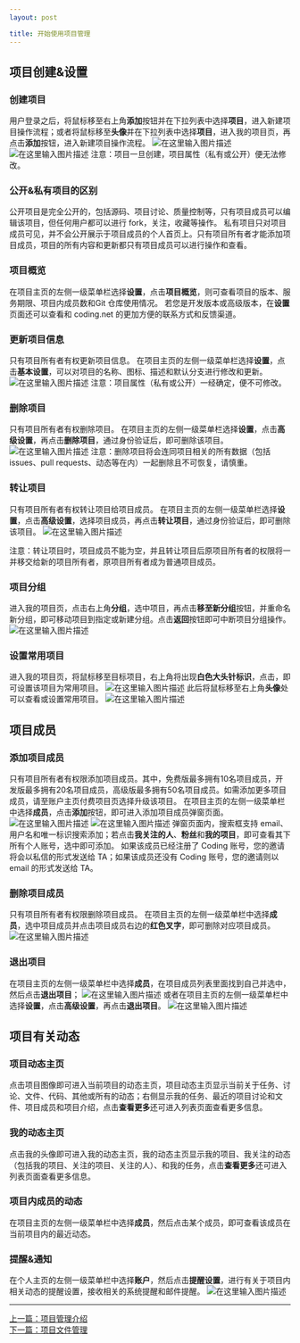 ```yaml
---
layout: post

title: 开始使用项目管理
---
```


## 项目创建&设置

### 创建项目 

用户登录之后，将鼠标移至右上角**添加**按钮并在下拉列表中选择**项目**，进入新建项目操作流程；或者将鼠标移至**头像**并在下拉列表中选择**项目**，进入我的项目页，再点击**添加**按钮，进入新建项目操作流程。
![在这里输入图片描述][1]
![在这里输入图片描述][2]
注意：项目一旦创建，项目属性（私有或公开）便无法修改。

### 公开&私有项目的区别 

公开项目是完全公开的，包括源码、项目讨论、质量控制等，只有项目成员可以编辑该项目，但任何用户都可以进行 fork，关注，收藏等操作。
私有项目只对项目成员可见，并不会公开展示于项目成员的个人首页上。只有项目所有者才能添加项目成员，项目的所有内容和更新都只有项目成员可以进行操作和查看。

### 项目概览

在项目主页的左侧一级菜单栏选择**设置**，点击**项目概览**，则可查看项目的版本、服务期限、项目内成员数和Git 仓库使用情况。
若您是开发版本或高级版本，在**设置**页面还可以查看和 coding.net 的更加方便的联系方式和反馈渠道。

### 更新项目信息 

只有项目所有者有权更新项目信息。
在项目主页的左侧一级菜单栏选择**设置**，点击**基本设置**，可以对项目的名称、图标、描述和默认分支进行修改和更新。
![在这里输入图片描述][3]
注意：项目属性（私有或公开）一经确定，便不可修改。

### 删除项目 

只有项目所有者有权删除项目。
在项目主页的左侧一级菜单栏选择**设置**，点击**高级设置**，再点击**删除项目**，通过身份验证后，即可删除该项目。
![在这里输入图片描述][4]
注意：删除项目将会连同项目相关的所有数据（包括 issues、pull requests、动态等在内）一起删除且不可恢复，请慎重。

### 转让项目 

只有项目所有者有权转让项目给项目成员。
在项目主页的左侧一级菜单栏选择**设置**，点击**高级设置**，选择项目成员，再点击**转让项目**，通过身份验证后，即可删除该项目。
![在这里输入图片描述][5]

注意：转让项目时，项目成员不能为空，并且转让项目后原项目所有者的权限将一并移交给新的项目所有者，原项目所有者成为普通项目成员。

### 项目分组

进入我的项目页，点击右上角**分组**，选中项目，再点击**移至新分组**按钮，并重命名新分组，即可移动项目到指定或新建分组。点击**返回**按钮即可中断项目分组操作。
![在这里输入图片描述][6]

### 设置常用项目

进入我的项目页，将鼠标移至目标项目，右上角将出现**白色大头针标识**，点击，即可设置该项目为常用项目。
![在这里输入图片描述][7]
此后将鼠标移至右上角**头像**处可以查看或设置常用项目。
![在这里输入图片描述][8]

## 项目成员

### 添加项目成员

只有项目所有者有权限添加项目成员。其中，免费版最多拥有10名项目成员，开发版最多拥有20名项目成员，高级版最多拥有50名项目成员。如需添加更多项目成员，请至账户主页付费项目页选择升级该项目。
在项目主页的左侧一级菜单栏中选择**成员**，点击**添加**按钮，即可进入添加项目成员弹窗页面。
![在这里输入图片描述][9]
![在这里输入图片描述][10]
弹窗页面内，搜索框支持 email、用户名和唯一标识搜索添加；若点击**我关注的人**、**粉丝**和**我的项目**，即可查看其下所有个人账号，选中即可添加。
如果该成员已经注册了 Coding 账号，您的邀请将会以私信的形式发送给 TA；如果该成员还没有 Coding 账号，您的邀请则以 email 的形式发送给 TA。

### 删除项目成员

只有项目所有者有权限删除项目成员。
在项目主页的左侧一级菜单栏中选择**成员**，选中项目成员并点击项目成员右边的**红色叉字**，即可删除对应项目成员。
![在这里输入图片描述][11]

### 退出项目

在项目主页的左侧一级菜单栏中选择**成员**，在项目成员列表里面找到自己并选中，然后点击**退出项目**；
![在这里输入图片描述][12]
或者在项目主页的左侧一级菜单栏中选择**设置**，点击**高级设置**，再点击**退出项目**。
![在这里输入图片描述][13]

## 项目有关动态

### 项目动态主页

点击项目图像即可进入当前项目的动态主页，项目动态主页显示当前关于任务、讨论、文件、代码、其他或所有的动态；右侧显示我的任务、最近的项目讨论和文件、项目成员和项目介绍，点击**查看更多**还可进入列表页面查看更多信息。

### 我的动态主页
点击我的头像即可进入我的动态主页，我的动态主页显示我的项目、我关注的动态（包括我的项目、关注的项目、关注的人）、和我的任务，点击**查看更多**还可进入列表页面查看更多信息。

### 项目内成员的动态
在项目主页的左侧一级菜单栏中选择**成员**，然后点击某个成员，即可查看该成员在当前项目内的最近动态。

### 提醒&通知
在个人主页的左侧一级菜单栏中选择**账户**，然后点击**提醒设置**，进行有关于项目内相关动态的提醒设置，接收相关的系统提醒和邮件提醒。
![在这里输入图片描述][14]


---


  [1]: https://dn-coding-net-production-static.qbox.me/92fe2d5a-e1f1-4454-b2e7-84040d5adfd5.png
  [2]: https://dn-coding-net-production-static.qbox.me/617c33a3-522f-404e-a1d4-16155bf55950.jpg
  [3]: https://dn-coding-net-production-static.qbox.me/8b821a8c-dfed-4fc2-9276-3a6542b2b3c7.png
  [4]: https://dn-coding-net-production-static.qbox.me/a9326b6a-1fb7-456f-97d0-b3e969bea798.jpg?imageView2/2/w/800/h/800
  [5]: https://dn-coding-net-production-static.qbox.me/91bc9f4a-8965-4d76-85dd-965c6b0e11ad.jpg?imageView2/2/w/800/h/800
  [6]: https://dn-coding-net-production-static.qbox.me/e6149fa0-6c52-44e1-9348-5637d92322cf.jpg?imageView2/2/w/800/h/800
  [7]: https://dn-coding-net-production-static.qbox.me/47e150d0-a369-456a-9e3f-dbcf53c54d0b.jpg?imageView2/2/w/800/h/800
  [8]: https://dn-coding-net-production-static.qbox.me/d4743aad-13d0-46b4-8667-9d6066fe83a8.jpg?imageView2/2/w/800/h/800
  [9]: https://dn-coding-net-production-static.qbox.me/ac3ba9d8-a05c-43d2-82e4-24daaa341040.jpg?imageView2/2/w/800/h/800
  [10]: https://dn-coding-net-production-static.qbox.me/c27525a2-70a6-4ca3-964f-27518d0226c3.png?imageView2/2/w/800/h/800
  [11]: https://dn-coding-net-production-static.qbox.me/150e0c74-cbf8-475a-99bf-2c1be8e0570a.png?imageView2/2/w/800/h/800
  [12]: https://dn-coding-net-production-static.qbox.me/1bb18b92-2629-40cf-add3-69d843de7d79.png?imageView2/2/w/800/h/800
  [13]: https://dn-coding-net-production-static.qbox.me/5222465a-4545-404c-9b59-2d782a325955.png?imageView2/2/w/800/h/800
  [14]: https://dn-coding-net-production-pp.qbox.me/7747b520-1cb7-4954-8b39-b42b7093b2ad.png
  
  
  
  
  <div class="footer-nav">
  <div class="left-nav"><i class="fa fa-angle-left"></i><a href="/help/doc/project/index.html">上一篇：项目管理介绍</a></div>
  <div class="right-nav"><a href="/help/doc/project/files.html">下一篇：项目文件管理</a><i class="fa fa-angle-right"></i></div>
  </div>

